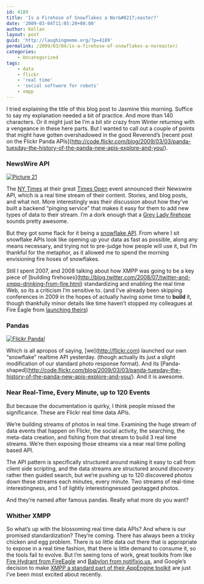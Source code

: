 ```yaml
---
id: 4189
title: 'Is a Firehose of Snowflakes a Nor&#8217;easter?'
date: '2009-03-04T11:05:20+00:00'
author: Kellan
layout: post
guid: 'http://laughingmeme.org/?p=4189'
permalink: /2009/03/04/is-a-firehose-of-snowflakes-a-noreaster/
categories:
    - Uncategorized
tags:
    - data
    - flickr
    - 'real time'
    - 'social software for robots'
    - xmpp
---
```


I tried explaining the title of this blog post to Jasmine this morning. Suffice to say my explanation needed a bit of practice. And more than 140 characters. Or it might just be I’m a bit stir crazy from Winter returning with a vengeance in these here parts. But I wanted to call out a couple of points that might have gotten overshadowed in the good Reverend’s \[recent post on the Flickr Panda APIs\](http://code.flickr.com/blog/2009/03/03/panda-tuesday-the-history-of-the-panda-new-apis-explore-and-you/).

### NewsWire API

[![Picture 21](http://farm4.static.flickr.com/3375/3328143847_b2882436aa.jpg)](http://twitter.com/kellan/status/1231156302)

The [NY Times](http://nytimes.com) at their great [Times Open](http://open.nytimes.com/) event announced their Newswire API, which is a real time stream of their content. Stories, and blog posts, and what not. More interestingly was their discussion about how they’ve built a backend “pinging service” that makes it easy for them to add new types of data to their stream. I’m a dork enough that a [Grey Lady firehose](http://open.blogs.nytimes.com/2009/02/25/announcing-the-times-newswire-api/) sounds pretty awesome.

But they got some flack for it being a [snowflake API](http://www.dehora.net/journal/2009/01/09/snowflake-apis/). From where I sit snowflake APIs look like opening up your data as fast as possible, along any means necessary, and trying not to pre-judge how people will use it, but I’m thankful for the metaphor, as it allowed me to spend the morning envisioning fire hoses of snowflakes.

Still I spent 2007, and 2008 talking about how XMPP was going to be a key piece of \[building firehoses\](http://blog.twitter.com/2008/07/twitter-and-xmpp-drinking-from-fire.html) standardizing and enabling the real time Web, so its a criticism I’m sensitive to. (and I’ve already been skipping conferences in 2009 in the hopes of actually having some time to **build** it, though thankfully minor details like time haven’t stopped my colleagues at Fire Eagle from [launching theirs](http://feblog.yahoo.net/2009/02/19/fire-eagle-location-streams/))

### Pandas

[![Flickr Panda!](http://farm4.static.flickr.com/3070/2913831391_7abfb85d94.jpg)](http://www.flickr.com/photos/psd/2913831391/ "Flickr Panda! by psd, on Flickr")

Which is all apropos of saying, \[we\](http://flickr.com) launched our own “snowflake” realtime API yesterday. (though actually its just a slight modification of our standard photo response format). And its \[Panda-shaped\](http://code.flickr.com/blog/2009/03/03/panda-tuesday-the-history-of-the-panda-new-apis-explore-and-you/). And it is awesome.

### Near Real-Time, Every Minute, up to 120 Events

But because the documentation is quirky, I think people missed the significance. These are Flickr real time data APIs.

We’re building streams of photos in real time. Examining the huge stream of data events that happen on Flickr, the social activity, the searching, the meta-data creation, and fishing from that stream to build 3 real time streams. We’re then exposing those streams via a near real time polling based API.

The API pattern is specifically structured around making it easy to call from client side scripting, and the data streams are structured around discovery rather then guided search, but we’re pushing up to 120 discovered photos down these streams each minutes, every minute. Two streams of real-time interestingness, and 1 of lightly interestingnessed geotagged photos.

And they’re named after famous pandas. Really what more do you want?

### Whither XMPP

So what’s up with the blossoming real time data APIs? And where is our promised standardization? They’re coming. There has always been a tricky chicken and egg problem. There is so little data out there that is appropriate to expose in a real time fashion, that there is little demand to consume it, so the tools fail to evolve. But I’m seeing tons of work, great toolkits from like [Fire Hydrant from FireEagle](http://github.com/mojodna/fire-hydrant/tree/master) and [Babylon from notifixio.us](http://github.com/julien51/babylon/tree/master), and Google’s decision to make [XMPP a standard part of their AppEngine toolkit](http://googleappengine.blogspot.com/2009/02/roadmap-update.html) are just I’ve been most excited about recently.